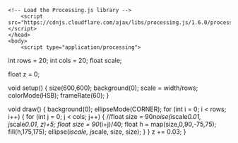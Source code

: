 <html>
	<head>
		<title>My Sketch</title>
    
    <!-- Load the Processing.js library -->
		<script src="https://cdnjs.cloudflare.com/ajax/libs/processing.js/1.6.0/processing.min.js"></script>
	</head>
	<body>
		<script type="application/processing">
		
int rows = 20;
int cols = 20;
float scale;

float z = 0;

void setup() {
  size(600,600);
  background(0);
  scale = width/rows;
  colorMode(HSB);
  frameRate(60);
}

void draw() {
  background(0);
  ellipseMode(CORNER);
  for (int i = 0; i < rows; i++) {
    for (int j = 0; j < cols; j++) {
      //float size = 90*noise(i*scale*0.01, j*scale*0.01, z)+5;
      float size = 90*(i+j)/40;
      float h = map(size,0,90,-75,75);
      fill(h,175,175);
      ellipse(i*scale, j*scale, size, size);
    }
  }
  z += 0.03;
}
		</script>
		<canvas> </canvas>
	</body>
</html>
